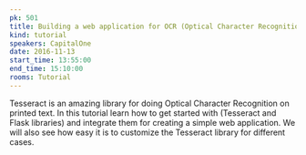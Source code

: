 ```yaml
---
pk: 501
title: Building a web application for OCR (Optical Character Recognition)
kind: tutorial
speakers: CapitalOne
date: 2016-11-13
start_time: 13:55:00
end_time: 15:10:00
rooms: Tutorial
---
```


Tesseract is an amazing library for doing Optical Character Recognition on printed text. In this tutorial learn how to get started with (Tesseract and Flask libraries) and integrate them for creating a simple web application. We will also see how easy it is to customize the Tesseract library for different cases.
